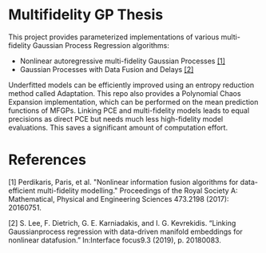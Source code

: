 # Multifidelity GP Thesis
This project provides parameterized implementations of various multi-fidelity Gaussian Process Regression algorithms:
- Nonlinear autoregressive multi-fidelity Gaussian Processes [[1]](#1)
- Gaussian Processes with Data Fusion and Delays [[2]](#1)

Underfitted models can be efficiently improved using an entropy reduction method called Adaptation.
This repo also provides a Polynomial Chaos Expansion implementation, which can be performed on the mean prediction functions of MFGPs.
Linking PCE and multi-fidelity models leads to equal precisions as direct PCE but needs much less high-fidelity model evaluations.
This saves a significant amount of computation effort.

# References
<a id="1">[1]</a> 
Perdikaris, Paris, et al. "Nonlinear information fusion algorithms for data-efficient multi-fidelity modelling." Proceedings of the Royal Society A: Mathematical, Physical and Engineering Sciences 473.2198 (2017): 20160751.

<a id="1">[2]</a> 
S. Lee, F. Dietrich, G. E. Karniadakis, and I. G. Kevrekidis. “Linking Gaussianprocess regression with data-driven manifold embeddings for nonlinear datafusion.” In:Interface focus9.3 (2019), p. 20180083.
